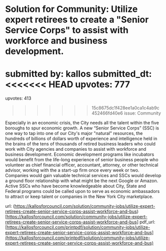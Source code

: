 # Solution for Community: Utilize expert retirees to create a "Senior Service Corps"  to assist with workforce and business development. #

submitted by: kallos
submitted_dt: 
<<<<<<< HEAD
upvotes: 777
=======
upvotes: 413
>>>>>>> 15c8675dc1f428ee1a0ca1c4ab9c452466fd40e6
issue: Community

Especially in an economic crisis, the City needs all the talent within the five boroughs to spur economic growth. A new “Senior Service Corps” (SSC) is one way to tap into one of our City's major "natural" resources, the hundreds of billions of dollars worth of experience and intelligence held in the brains of the tens of thousands of retired business leaders who could work with City agencies and companies to assist with workforce and business development. Economic development programs like incubators would benefit from the life-long experience of senior business people who volunteer as chief financial officer, accountant, attorney, or other technical advisor, working with the a start-up firm once every week or two. Companies would gain valuable technical services and SSCs would develop a ground floor relationship with what might be the next Google or Amazon. Active SSCs who have become knowledgeable about City, State and Federal programs could be called upon to serve as economic ambassadors to attract or keep talent or companies in the New York City marketplace.

url: (https://kallosforcouncil.com/solution/community-jobs/utilize-expert-retirees-create-senior-service-corps-assist-workforce-and-bus)[https://kallosforcouncil.com/solution/community-jobs/utilize-expert-retirees-create-senior-service-corps-assist-workforce-and-bus]
pdf_url: [https://kallosforcouncil.com/printpdf/solution/community-jobs/utilize-expert-retirees-create-senior-service-corps-assist-workforce-and-bus](https://kallosforcouncil.com/printpdf/solution/community-jobs/utilize-expert-retirees-create-senior-service-corps-assist-workforce-and-bus)